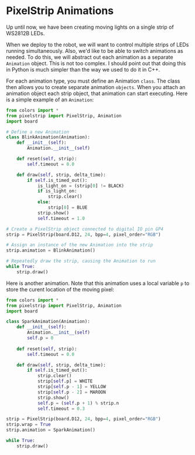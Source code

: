 # PixelStrip Animations

Up until now, we have been creating moving lights on a single strip of WS2812B LEDs.

When we deploy to the robot, we will want to control multiple strips of LEDs running simultaneously. Also, we'd like to be able to switch animations as needed.  To do this, we will abstract out each animation as a separate `Animation` object.  This is not too complex.  I should point out that doing this in Python is much simpler than the way we used to do it in C++.

For each animation type, you must define an Animation `class`.  The class then allows you to create separate animation `objects`.   When you attach an animation object each strip object, that animation can start executing.   Here is a simple example of an `Animation`:

```Python
from colors import *
from pixelstrip import PixelStrip, Animation
import board

# Define a new Animation
class BlinkAnimation(Animation):
    def __init__(self):
        Animation.__init__(self)

    def reset(self, strip):
        self.timeout = 0.0

    def draw(self, strip, delta_time):
        if self.is_timed_out():
            is_light_on = (strip[0] != BLACK)
            if is_light_on:
                strip.clear()
            else:
                strip[0] = BLUE
            strip.show()
            self.timeout = 1.0

# Create a PixelStrip object connected to digital IO pin GP4
strip = PixelStrip(board.D12, 24, bpp=4, pixel_order="RGB")

# Assign an instance of the new Animation into the strip
strip.animation = BlinkAnimation()

# Repeatedly draw the strip, causing the Animation to run
while True:
    strip.draw()
```

Here is another animation.  Note that this animation uses a local variable `p` to store the curent location of the moving pixel:

```Python
from colors import *
from pixelstrip import PixelStrip, Animation
import board

class SparkAnimation(Animation):
    def __init__(self):
        Animation.__init__(self)
        self.p = 0
        
    def reset(self, strip):
        self.timeout = 0.0

    def draw(self, strip, delta_time):
        if self.is_timed_out():
            strip.clear()
            strip[self.p] = WHITE
            strip[self.p - 1] = YELLOW
            strip[self.p - 2] = MAROON
            strip.show()
            self.p = (self.p + 1) % strip.n
            self.timeout = 0.3

strip = PixelStrip(board.D12, 24, bpp=4, pixel_order="RGB")
strip.wrap = True
strip.animation = SparkAnimation()

while True:
    strip.draw()
```
